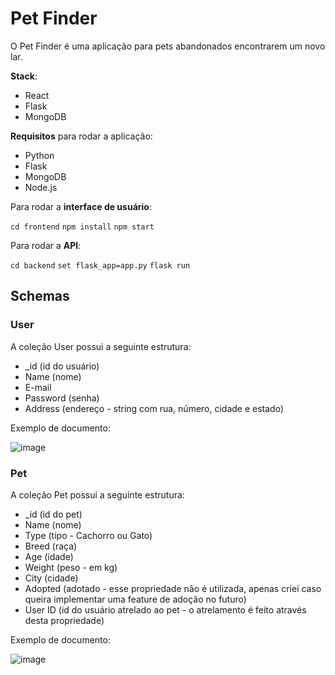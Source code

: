 # Pet Finder #

O Pet Finder é uma aplicação para pets abandonados encontrarem um novo lar.

**Stack**:
* React
* Flask
* MongoDB

**Requisitos** para rodar a aplicação:
* Python
* Flask
* MongoDB
* Node.js

Para rodar a **interface de usuário**: 

```cd frontend```
```npm install```
```npm start```

Para rodar a **API**:

```cd backend```
```set flask_app=app.py```
```flask run```

## Schemas ##

### User ###

A coleção User possui a seguinte estrutura:

* _id (id do usuário)
* Name (nome)
* E-mail
* Password (senha)
* Address (endereço - string com rua, número, cidade e estado)

Exemplo de documento:

![image](https://user-images.githubusercontent.com/36749168/119285805-32708e00-bc43-11eb-8791-0540fdebd038.png)


### Pet ###

A coleção Pet possui a seguinte estrutura:

* _id (id do pet)
* Name (nome)
* Type (tipo - Cachorro ou Gato)
* Breed (raça)
* Age (idade)
* Weight (peso - em kg)
* City (cidade)
* Adopted (adotado - esse propriedade não é utilizada, apenas criei caso queira implementar uma feature de adoção no futuro)
* User ID (id do usuário atrelado ao pet - o atrelamento é feito através desta propriedade)

Exemplo de documento:

![image](https://user-images.githubusercontent.com/36749168/119285751-09e89400-bc43-11eb-9822-e762dba9f851.png)
